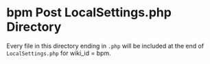 # bpm Post LocalSettings.php Directory

Every file in this directory ending in `.php` will be included at the end of `LocalSettings.php` for wiki_id = bpm.
